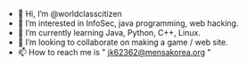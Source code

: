 - 👋 Hi, I’m @worldclasscitizen
- 👀 I’m interested in InfoSec, java programming, web hacking.
- 🌱 I’m currently learning Java, Python, C++, Linux.
- 💞️ I’m looking to collaborate on making a game / web site.
- 📫 How to reach me is " jk62362@mensakorea.org "

<!---
worldclasscitizen/worldclasscitizen is a ✨ special ✨ repository because its `README.md` (this file) appears on your GitHub profile.
You can click the Preview link to take a look at your changes.
--->
